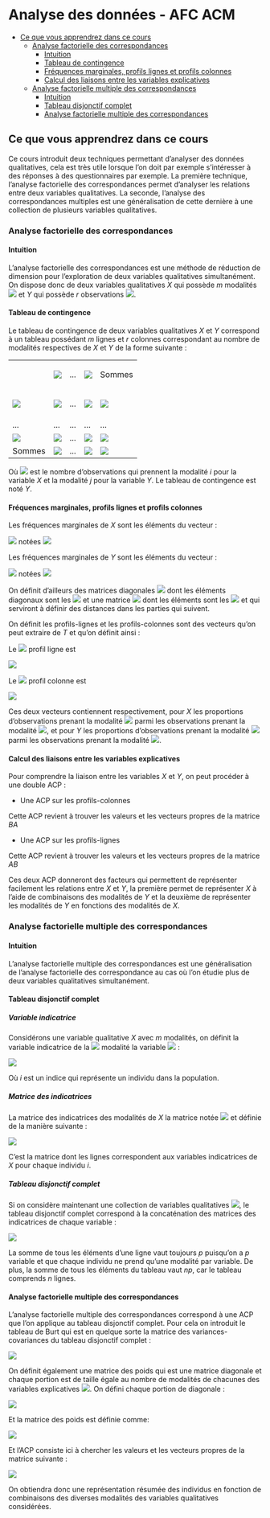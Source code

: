 # Analyse des données - AFC ACM


<!-- TOC START min:2 max:4 link:true asterisk:true update:true -->
* [Ce que vous apprendrez dans ce cours](#ce-que-vous-apprendrez-dans-ce-cours)
  * [Analyse factorielle des correspondances](#analyse-factorielle-des-correspondances)
    * [Intuition](#intuition)
    * [Tableau de contingence](#tableau-de-contingence)
    * [Fréquences marginales, profils lignes et profils colonnes](#fréquences-marginales-profils-lignes-et-profils-colonnes)
    * [Calcul des liaisons entre les variables explicatives](#calcul-des-liaisons-entre-les-variables-explicatives)
  * [Analyse factorielle multiple des correspondances](#analyse-factorielle-multiple-des-correspondances)
    * [Intuition](#intuition-1)
    * [Tableau disjonctif complet](#tableau-disjonctif-complet)
    * [Analyse factorielle multiple des correspondances](#analyse-factorielle-multiple-des-correspondances-1)
<!-- TOC END -->



## Ce que vous apprendrez dans ce cours

Ce cours introduit deux techniques permettant d’analyser des données qualitatives, cela est très utile lorsque l’on doit par exemple s’intéresser à des réponses à des questionnaires par exemple. La première technique, l’analyse factorielle des correspondances permet d’analyser les relations entre deux variables qualitatives. La seconde, l’analyse des correspondances multiples est une généralisation de cette dernière à une collection de plusieurs variables qualitatives.


### Analyse factorielle des correspondances

#### Intuition

L’analyse factorielle des correspondances est une méthode de réduction de dimension pour l’exploration de deux variables qualitatives simultanément. On dispose donc de deux variables qualitatives *X* qui possède *m* modalités <img src="https://latex.codecogs.com/svg.latex?\Large&space;X_1,..,X_m" /> et *Y* qui possède *r* observations <img src="https://latex.codecogs.com/svg.latex?\Large&space;Y_1,...,Y_r" />.



#### Tableau de contingence

Le tableau de contingence de deux variables qualitatives *X* et *Y* correspond à un tableau possédant *m* lignes et *r* colonnes correspondant au nombre de modalités respectives de *X* et *Y* de la forme suivante :


<table>
  <tr>
   <td>
   </td>
   <td>

<img src="https://latex.codecogs.com/svg.latex?\Large&space;Y_1" />

   </td>
   <td>

...

   </td>
   <td>

<img src="https://latex.codecogs.com/svg.latex?\Large&space;Y_r" />

   </td>
   <td>Sommes
   </td>
  </tr>
  <tr>
   <td>

<img src="https://latex.codecogs.com/svg.latex?\Large&space;X_1" />

   </td>
   <td>

<img src="https://latex.codecogs.com/svg.latex?\Large&space;n_{11}" />

   </td>
   <td>

...

   </td>
   <td>

<img src="https://latex.codecogs.com/svg.latex?\Large&space;n_{1r}" />

   </td>
   <td>

<img src="https://latex.codecogs.com/svg.latex?\Large&space;n_{X_1}" />

   </td>
  </tr>
  <tr>
   <td>...
   </td>
   <td>...
   </td>
   <td>...
   </td>
   <td>...
   </td>
   <td>...
   </td>
  </tr>
  <tr>
   <td>

<img src="https://latex.codecogs.com/svg.latex?\Large&space;X_m" />

   </td>
   <td>

<img src="https://latex.codecogs.com/svg.latex?\Large&space;n_{m1}" />

   </td>
   <td>...
   </td>
   <td>

<img src="https://latex.codecogs.com/svg.latex?\Large&space;n_{mr}" />

   </td>
   <td>

<img src="https://latex.codecogs.com/svg.latex?\Large&space;n_{X_m}" />

   </td>
  </tr>
  <tr>
   <td>Sommes
   </td>
   <td>

<img src="https://latex.codecogs.com/svg.latex?\Large&space;n_{Y_1}" />

   </td>
   <td>...
   </td>
   <td>

<img src="https://latex.codecogs.com/svg.latex?\Large&space;n_{Y_r}" />

   </td>
   <td>

<img src="https://latex.codecogs.com/svg.latex?\Large&space;n" />

   </td>
  </tr>
</table>


Où <img src="https://latex.codecogs.com/svg.latex?\Large&space;n_{ij}" /> est le nombre d’observations qui prennent la modalité *i* pour la variable *X* et la modalité *j* pour la variable *Y*. Le tableau de contingence est noté *Y*.



#### Fréquences marginales, profils lignes et profils colonnes

Les fréquences marginales de *X* sont les éléments du vecteur :



<img src="https://latex.codecogs.com/svg.latex?\Large&space;\{\frac{n_{X_1}}{n},...,\frac{n_{X_m}}{n}\}" /> notées <img src="https://latex.codecogs.com/svg.latex?\Large&space;\{f_{X_1},...,f_{X_m}\}" />


Les fréquences marginales de *Y* sont les éléments du vecteur :



<img src="https://latex.codecogs.com/svg.latex?\Large&space;\{\frac{n_{Y_1}}{n},...,\frac{n_{Y_r}}{n}\}" /> notées <img src="https://latex.codecogs.com/svg.latex?\Large&space;\{f_{Y_1},...,f_{Y_r}\}" />


On définit d’ailleurs des matrices diagonales <img src="https://latex.codecogs.com/svg.latex?\Large&space;D_X" /> dont les éléments diagonaux sont les <img src="https://latex.codecogs.com/svg.latex?\Large&space;f_{X_l}" /> et une matrice <img src="https://latex.codecogs.com/svg.latex?\Large&space;D_Y}" /> dont les éléments sont les <img src="https://latex.codecogs.com/svg.latex?\Large&space;f_{Y_l}" /> et qui serviront à définir des distances dans les parties qui suivent.

On définit les profils-lignes et les profils-colonnes sont des vecteurs qu’on peut extraire de *T* et qu’on définit ainsi :

Le <img src="https://latex.codecogs.com/svg.latex?\Large&space;l^{ème}" /> profil ligne est



<img src="https://latex.codecogs.com/svg.latex?\Large&space;\{\frac{n_{l1}}{n_{X_l}},...,\frac{n_{lr}}{n_{X_l}}\}=\frac{1}{n}T^{T}D_{X}^{-1}=A" />


Le <img src="https://latex.codecogs.com/svg.latex?\Large&space;h^{ème}" /> profil colonne est


<img src="https://latex.codecogs.com/svg.latex?\Large&space;\{\frac{n_{1h}}{n_{Y_h}},...,\frac{n_{mh}}{n_{Y_h}}\}=\frac{1}{n}T^{T}D_{Y}^{-1}=B" />



Ces deux vecteurs contiennent respectivement, pour *X* les proportions d’observations prenant la modalité <img src="https://latex.codecogs.com/svg.latex?\Large&space;Y_1,...,Y_r" /> parmi les observations prenant la modalité <img src="https://latex.codecogs.com/svg.latex?\Large&space;X_l" />, et pour *Y* les proportions d’observations prenant la modalité <img src="https://latex.codecogs.com/svg.latex?\Large&space;X_1,...,X_m" /> parmi les observations prenant la modalité <img src="https://latex.codecogs.com/svg.latex?\Large&space;Y_h" />.



#### Calcul des liaisons entre les variables explicatives

Pour comprendre la liaison entre les variables *X* et *Y*, on peut procéder à une double ACP :


*   Une ACP sur les profils-colonnes

Cette ACP revient à trouver les valeurs et les vecteurs propres de la matrice *BA*


*   Une ACP sur les profils-lignes

Cette ACP revient à trouver les valeurs et les vecteurs propres de la matrice *AB*


Ces deux ACP donneront des facteurs qui permettent de représenter facilement les relations entre *X* et *Y*, la première permet de représenter *X* à l’aide de combinaisons des modalités de *Y* et la deuxième de représenter les modalités de *Y* en fonctions des modalités de *X*.



### Analyse factorielle multiple des correspondances



#### Intuition

L’analyse factorielle multiple des correspondances est une généralisation de l’analyse factorielle des correspondance au cas où l’on étudie plus de deux variables qualitatives simultanément.



#### Tableau disjonctif complet

##### Variable indicatrice

Considérons une variable qualitative *X* avec *m* modalités, on définit la variable indicatrice de la <img src="https://latex.codecogs.com/svg.latex?\Large&space;k^{ème}" /> modalité la variable <img src="https://latex.codecogs.com/svg.latex?\Large&space;X_{(k)}" /> :



<img src="https://latex.codecogs.com/svg.latex?\Large&space;X_{(k)}(i)=\{1,\;si\;X(i)=X_k,\;0\;sinon\}" />



Où *i* est un indice qui représente un individu dans la population.



##### Matrice des indicatrices

La matrice des indicatrices des modalités de *X* la matrice notée <img src="https://latex.codecogs.com/svg.latex?\Large&space;X_1" /> et définie de la manière suivante :


<img src="https://latex.codecogs.com/svg.latex?\Large&space;X_1=\{X_{(k)}(i),\;{i}\in[1,n],\;{k}\in[1,m]\}" />


C’est la matrice dont les lignes correspondent aux variables indicatrices de *X* pour chaque individu *i*.


##### Tableau disjonctif complet

Si on considère maintenant une collection de variables qualitatives <img src="https://latex.codecogs.com/svg.latex?\Large&space;X^{(1)},...,X¨{(p)}" />, le tableau disjonctif complet correspond à la concaténation des matrices des indicatrices de chaque variable :


<img src="https://latex.codecogs.com/svg.latex?\Large&space;T=[X_{I}^{(1)}|...|X_{1}^{(p)}]" />


La somme de tous les éléments d’une ligne vaut toujours *p* puisqu’on a *p* variable et que chaque individu ne prend qu’une modalité par variable. De plus, la somme de tous les éléments du tableau vaut *np*, car le tableau comprends *n* lignes.


#### Analyse factorielle multiple des correspondances

L’analyse factorielle multiple des correspondances correspond à une ACP que l’on applique au tableau disjonctif complet. Pour cela on introduit le tableau de Burt qui est en quelque sorte la matrice des variances-covariances du tableau disjonctif complet :


<img src="https://latex.codecogs.com/svg.latex?\Large&space;B=T^{T}T" />


On définit également une matrice des poids qui est une matrice diagonale et chaque portion est de taille égale au nombre de modalités de chacunes des variables explicatives <img src="https://latex.codecogs.com/svg.latex?\Large&space;m^{(1)},...,m^{(p)}" />. On défini chaque portion de diagonale :



<img src="https://latex.codecogs.com/svg.latex?\Large&space;D_k=\frac{1}{n}\{n_{I}^{k},...,n_{m^{(1)}}^{k}\}" />

Et la matrice des poids est définie comme:

<img src="https://latex.codecogs.com/svg.latex?\Large&space;\Delta=diag(D_1,...,D_p)" />

Et l’ACP consiste ici à chercher les valeurs et les vecteurs propres de la matrice suivante :

<img src="https://latex.codecogs.com/svg.latex?\Large&space;\frac{1}{np}B\Delta^{-1}" />


On obtiendra donc une représentation résumée des individus en fonction de combinaisons des diverses modalités des variables qualitatives considérées.
